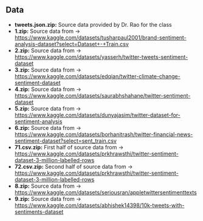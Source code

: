 ## Data

- **tweets.json.zip:** Source data provided by Dr. Rao for the class
- **1.zip:** Source data from -> https://www.kaggle.com/datasets/tusharpaul2001/brand-sentiment-analysis-dataset?select=Dataset+-+Train.csv
- **2.zip:** Source data from -> https://www.kaggle.com/datasets/yasserh/twitter-tweets-sentiment-dataset
- **3.zip:** Source data from -> https://www.kaggle.com/datasets/edqian/twitter-climate-change-sentiment-dataset
- **4.zip:** Source data from -> https://www.kaggle.com/datasets/saurabhshahane/twitter-sentiment-dataset
- **5.zip:** Source data from -> https://www.kaggle.com/datasets/dunyajasim/twitter-dataset-for-sentiment-analysis
- **6.zip:** Source data from -> https://www.kaggle.com/datasets/borhanitrash/twitter-financial-news-sentiment-dataset?select=sent_train.csv
- **71.csv.zip:** First half of source data from -> https://www.kaggle.com/datasets/prkhrawsthi/twitter-sentiment-dataset-3-million-labelled-rows
- **72.csv.zip:** Second half of source data from -> https://www.kaggle.com/datasets/prkhrawsthi/twitter-sentiment-dataset-3-million-labelled-rows
- **8.zip:** Source data from -> https://www.kaggle.com/datasets/seriousran/appletwittersentimenttexts
- **9.zip:** Source data from -> https://www.kaggle.com/datasets/abhishek14398/10k-tweets-with-sentiments-dataset
